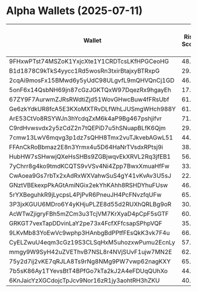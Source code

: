 # Alpha Wallets (2025-07-11)

| Wallet | Risk Score | Backtesting ROI (SOL) | Portfolio Value (USD) | SOL Balance | Farming Attempts / Total Tokens | Farming Ratio (%) | Median/Avg Risk of Last 10 Tokens | Median/Avg MC of Last 10 Tokens | Winrate (%) | ROI (%) | ROI (1D) (%) | Win Rate 1D (%) | Tokens (1D) | ROI (7D) (%) | Win Rate 7D (%) | Tokens (7D) | ROI (30D) (%) | Win Rate 30D (%) | Tokens (30D) | Realized Gains (USD) | Unrealized Gains (USD) | Median/Avg Holding Time (min) | Buy Size | Median/Avg Profit % Per Trade | Median/Avg Loss % Per Trade |
|----------|----------|----------|----------|----------|----------|----------|----------|----------|----------|----------|----------|----------|----------|----------|----------|----------|----------|----------|----------|----------|----------|----------|----------|----------|----------|
| 9FHxwPTst74MSZoK1YxjcXte1Y1CRDTcsLKfHPGCeoHG | 48.75 | 1177.97% | $40950.40 | 68.3639 | 0 / 18 | 0.00% | 4.50/3.90 | $1.76M/$6.72M | 72.22% | 47.47% | 1.82% | 100.00% | 0 | 23.27% | 100.00% | 1 | 71.31% | 87.50% | 4 | $22851.23 | $5955.57 | 4446.02/15883.95 | $1066.32 | 169.04%/12469.08% | -48.78%/-45.12% |
| B1d1878C9kTkS4yycc1Rd5wosRn3txirBtajxyBTRxpG | 29.48 | 26.08% | $16283.19 | 21.7426 | 0 / 29 | 0.00% | 0.00/0.00 | $9.00M/$9.00M | 51.72% | 178.77% | 0.58% | 33.33% | 4 | 53.41% | 47.62% | 15 | 100.00% | 51.72% | 29 | $13323.32 | $728.50 | 16184.46/16184.46 | $186.93 | -/- | -/- |
| 2cqAi9mosFx15BMwd6y5yUdC98ULgvfL9mQHVQnCj1GD | 46.39 | 9.07% | $10904.00 | 6.3793 | 5 / 104 | 4.81% | 5.50/5.90 | $8.49K/$14.09K | 51.92% | 27.75% | 3.25% | 60.00% | 2 | 314.21% | 73.33% | 40 | 6791.70% | 55.00% | 99 | $5291.54 | $226.89 | 2089.83/3084.28 | $141.97 | 4.72%/4.72% | -8.45%/-13.78% |
| 5onF6x14QsbNH69jn87cGzJGKTQxW97DqezRx9hgayEh | 17.14 | 5.07% | $9707.72 | 56.5237 | 3 / 153 | 1.96% | 0.00/1.60 | $21.92M/$63.23M | 67.97% | 6.55% | 6.64% | 60.00% | 1 | 19.60% | 55.56% | 5 | 40.79% | 70.00% | 36 | $37215.97 | $988.68 | 191.89/14664.13 | $277.13 | 4.85%/1275.29% | -6.24%/-11.93% |
| 67ZY9F7AurwmZJRsRWdtiZjd51WovGHwcBuw4fFRsUbf | 61.55 | 4.67% | $8401.09 | 16.8242 | 6 / 110 | 5.45% | 1.00/1.90 | $7.91K/$61.60K | 50.91% | 93.29% | 0.00% | 0.00% | 0 | 4.08% | 100.00% | 0 | 36.63% | 100.00% | 2 | $6405.95 | $765.27 | 5284.09/26956.05 | $30.84 | 54.40%/1595.98% | -13.92%/-20.89% |
| Ge6zkYdkUR8fcA5E3KXoMXTRvDLfWhLJUSmgWHch988Y | 61.13 | 3.64% | $4136.74 | 5.5325 | 0 / 14 | 0.00% | 8.00/7.40 | $323.14K/$577.24K | 50.00% | 13.59% | 197.90% | 60.00% | 3 | 3375.93% | 46.15% | 12 | 100.00% | 50.00% | 14 | $2359.28 | $921.39 | 62.50/1458.24 | $755.11 | -/- | -/- |
| ArE53CtVo8RSYWJn3hYcdqZxM6k4aP9Bg467pshjifvr | 71.45 | 3.60% | $3303.11 | 16.6219 | 2 / 32 | 6.25% | 9.00/7.50 | $4.85K/$13.37K | 50.00% | 81.12% | 4.91% | 50.00% | 16 | 100.00% | 50.00% | 32 | 100.00% | 50.00% | 32 | $3457.28 | $151.99 | 5.35/114.87 | $95.11 | -/- | -/- |
| C9rdHvwsvdx2y5zCdZ2n7tQEPiD7u5hSNuapBLfK6Qjm | 29.09 | 3.42% | $86408.67 | 520.9615 | 0 / 12 | 0.00% | 0.00/3.30 | $8.60M/$42.70M | 66.67% | 43.73% | 7.38% | 100.00% | 0 | 72.28% | 54.55% | 7 | 86923.71% | 72.73% | 10 | $261249.86 | $3368.50 | 6056.21/22191.30 | $8164.03 | 162.73%/162.73% | -91.25%/-91.25% |
| 7cmw13LwV6mqvg3p1dz7sQHH8Tmx2vuTJkvebAGwL51 | 44.30 | 2.75% | $8113.89 | 48.8869 | 0 / 33 | 0.00% | 3.50/3.60 | $325.92K/$1.43M | 48.48% | 7.83% | 26.71% | 100.00% | 2 | 109.97% | 66.67% | 4 | 518.27% | 71.43% | 7 | $3404.81 | $1023.70 | 766.37/3819.81 | $307.77 | 9.43%/16.22% | -40.49%/-51.62% |
| FFAnCkRoBbmaz2E8n3Yrmx4u5D64HaNrTVsdxRPtsj9i | 38.39 | 2.60% | $6612.04 | 39.9405 | 0 / 12 | 0.00% | 0.00/0.50 | $18.49M/$64.39M | 75.00% | 15.61% | 30.32% | 100.00% | 0 | 40.16% | 40.00% | 1 | 100.00% | 75.00% | 12 | $9695.64 | $2155.74 | 5381.69/8359.74 | $615.26 | -/- | -/- |
| HubHW7sSHwwjQXeHsSHBs9ZGBjwqvEkXRVL2Rq3jfEB1 | 56.69 | 1.83% | $6521.76 | 17.0391 | 2 / 87 | 2.30% | 3.50/2.40 | $417.16K/$6.82M | 45.98% | 29.30% | 0.44% | 100.00% | 0 | 5.97% | 66.67% | 1 | 691449.85% | 45.88% | 85 | $20645.66 | $595.55 | 20.15/1440.20 | $170.21 | 4.08%/4.08% | -0.05%/-0.05% |
| 7yChrr8g4ko9tmdKCQTS9vVSv4Ni4Zpp7BwxXmuaHfFw | 33.50 | 1.74% | $10795.11 | 40.5054 | 0 / 45 | 0.00% | 0.00/0.60 | $6.66M/$35.52M | 51.11% | 26.86% | 0.00% | 0.00% | 0 | 11.14% | 100.00% | 0 | 41.35% | 66.67% | 3 | $15281.01 | $-148.44 | 1382.35/17085.09 | $684.13 | 37.28%/67.19% | -33.85%/-38.70% |
| CwAoea9Gs7rbTx2xAdRxWXVahwSuS4gY41vKvAv3U5sJ | 22.96 | 1.29% | $2240.53 | 7.5546 | 28 / 702 | 3.99% | 0.00/0.90 | $2.73M/$5.04M | 46.30% | 3.92% | 4.06% | 35.71% | 2 | 37.46% | 71.43% | 9 | 212.68% | 59.38% | 37 | $27776.37 | $1330.44 | 112.40/12070.57 | $69.36 | 8.83%/27.50% | -16.16%/-30.97% |
| GNztVBEkexpPkAGtAmiNGix2ekYhKAhh8RSHDYhuFUsw | 46.89 | 1.20% | $5216.13 | 31.4002 | 1 / 130 | 0.77% | 6.00/5.20 | $115.57K/$26.66M | 56.15% | 26.22% | 0.00% | 0.00% | 0 | 5.22% | 83.33% | 6 | 41.21% | 64.52% | 30 | $13251.08 | $3614.43 | 236.86/2504.75 | $230.12 | 42.85%/76.46% | -46.67%/-48.33% |
| 5rYXBeguhkR9jLycpsL4PjPvR6PneuJH4PcFNvzfqUFw | 65.20 | 0.77% | $2867.31 | 14.0655 | 0 / 15 | 0.00% | 10.00/8.60 | $30.15K/$37.88K | 53.33% | 47.73% | 8.99% | 50.00% | 0 | 2319511.61% | 57.14% | 14 | 100.00% | 53.33% | 15 | $4765.95 | $359.10 | 75.41/453.96 | $490.62 | -/- | -/- |
| 3P3jxKGUU6MDro6Y4yKHjuPLZE8d55d2RUXhQRLBg9oR | 30.57 | 0.56% | $20311.23 | 34.4767 | 0 / 83 | 0.00% | 0.00/1.00 | $27.33M/$605.93M | 45.78% | 23.57% | 0.97% | 50.00% | 0 | 8.45% | 57.14% | 3 | 1.62% | 57.14% | 8 | $26076.61 | $3034.39 | 8509.29/45195.29 | $421.53 | 52.58%/129.25% | -22.48%/-38.69% |
| AcWTwZjigryFBh5mZCm3u3TcjVM7KrXyaD4pCpF5sGTF | 60.53 | 0.46% | $3562.71 | 18.3466 | 0 / 12 | 0.00% | 6.00/6.12 | $172.88K/$918.10K | 50.00% | 15.27% | 2.54% | 50.00% | 1 | 1271.64% | 54.55% | 9 | 100.00% | 50.00% | 12 | $1166.53 | $8.27 | 2327.33/4566.19 | $216.87 | -/- | -/- |
| GRKGT7vexTapDDvinLaY2pe73x4FcfXFfcsapSPhpVQF | 35.62 | 0.35% | $7085.65 | 36.6940 | 2 / 66 | 3.03% | 2.50/2.40 | $1.39M/$1.90M | 57.58% | 4.19% | 13.18% | 80.00% | 1 | 61.38% | 67.86% | 12 | 100.00% | 57.58% | 66 | $2377.67 | $-12.79 | 793.60/3295.61 | $73.61 | -/- | -/- |
| 9LKvMb83YoEwVc9wphp3HAnbgBdPPtfFEsQkK3vk7F4u | 66.92 | 0.21% | $1080.35 | 6.5107 | 0 / 29 | 0.00% | 6.00/6.30 | $4.46K/$122.55K | 48.28% | 47.06% | 57.45% | 66.67% | 3 | 72.73% | 50.00% | 12 | 100.00% | 48.28% | 29 | $1000.61 | $0.00 | 29.28/56.27 | $66.48 | -/- | -/- |
| CyELZwuU4eqm3cGz19S3CLSqHxM5uhozxwPumu2EcnLy | 57.20 | 0.00% | $2553.81 | 15.0246 | 0 / 29 | 0.00% | 6.50/5.80 | $664.58K/$28.58M | 79.31% | 343.67% | 0.08% | 100.00% | 0 | 211.39% | 50.00% | 1 | 311.61% | 66.67% | 2 | $26956.70 | $-13.98 | 39.30/7829.64 | $105.58 | 159.14%/293.49% | -19.89%/-18.18% |
| mmgy9W9SyH42uZVEThvB7NSL8r4NVjSUvF1ujw7MN2E | 62.50 | 0.00% | $23819.77 | 143.6459 | 0 / 26 | 0.00% | 4.00/4.20 | $325.62K/$172.19M | 76.92% | 86.61% | 0.00% | 100.00% | 0 | 0.05% | 100.00% | 1 | 0.04% | 66.67% | 2 | $4965.01 | $-95.57 | 64.49/3635.22 | $135.89 | 90.02%/446.53% | -21.46%/-33.80% |
| 75y2d7ij2vKE7qRJLA8Ts9rNg8NMg9PW7vwp62nagKXY | 65.39 | 0.00% | $32405.01 | 170.0917 | 2 / 28 | 7.14% | 3.50/2.70 | $12.48K/$137.13M | 57.14% | 186.88% | 0.00% | 0.00% | 0 | 8.75% | 50.00% | 2 | 31.95% | 42.86% | 7 | $25060.46 | $1056.86 | 170.58/1833.31 | $318.35 | 23.12%/200.46% | -45.61%/-47.95% |
| 7b5sK86Ay1TYevsBtT4BPfGo7kTa2kJ2A4eFDUqQUhXo | 44.53 | 0.00% | $6761.26 | 21.5624 | 0 / 173 | 0.00% | 5.00/5.60 | $25.97K/$120.29K | 52.02% | 8.89% | 3.13% | 75.00% | 1 | 14.16% | 73.53% | 26 | 40.64% | 53.33% | 72 | $6528.24 | $-84.18 | 728.75/6127.76 | $187.88 | 12.85%/28.22% | -5.54%/-8.33% |
| 6KnJaicYzXGCdojcTpJcv9Nor16zR1jy3aohtRH3hZKU | 40.34 | 0.00% | $183409.19 | 997.9055 | 2 / 149 | 1.34% | 0.00/1.60 | $376.39K/$17.28M | 63.76% | 593.31% | 0.00% | 100.00% | 0 | 0.00% | 100.00% | 0 | 7.29% | 100.00% | 1 | $794044.19 | $11362.13 | 711.09/15907.33 | $407.49 | 834.03%/8452.69% | -70.16%/-62.10% |
